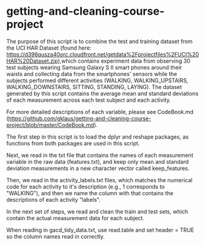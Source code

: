 # getting-and-cleaning-course-project

The purpose of this script is to combine the test and training dataset from the UCI HAR Dataset (found here: https://d396qusza40orc.cloudfront.net/getdata%2Fprojectfiles%2FUCI%20HAR%20Dataset.zip),which contains experiment data from observing 30 test subjects wearing Samsung Galaxy S II smart phones around their waists and collecting data from the smartphones' sensors while the subjects performed different activities (WALKING, WALKING_UPSTAIRS, WALKING_DOWNSTAIRS, SITTING, STANDING, LAYING). The dataset generated by this script contains the average mean and standard deviations of each measurement across each test subject and each activity.

For more detailed descriptions of each variable, please see CodeBook.md (https://github.com/gklaus/getting-and-cleaning-course-project/blob/master/CodeBook.md).

The first step in this script is to load the dplyr and reshape packages, as functions from both packages are used in this script.

Next, we read in the txt file that contains the names of each measurement variable in the raw data (features.txt), and keep only mean and standard deviation measurements in a new character vector called keep_features.

Then, we read in the activity_labels.txt files, which matches the numerical code for each activity to it's description (e.g., 1 corresponds to "WALKING"), and then we name the column with that contains the descriptions of each activity "labels".

In the next set of steps, we read and clean the train and test sets, which contain the actual measurement data for each subject.

When reading in gacd_tidy_data.txt, use read.table and set header = TRUE so the column names read in correctly.
